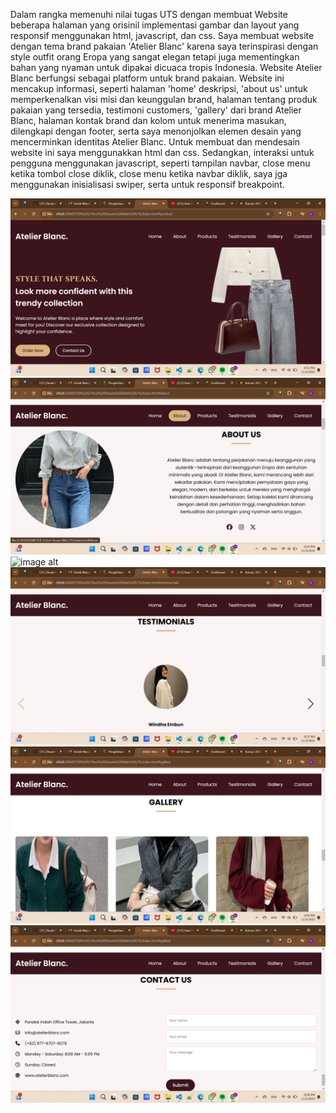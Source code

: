 Dalam rangka memenuhi nilai tugas UTS dengan membuat Website beberapa halaman yang orisinil implementasi gambar dan layout yang responsif menggunakan html, javascript, dan css. 
Saya membuat website dengan tema brand pakaian 'Atelier Blanc' karena saya terinspirasi dengan style outfit orang Eropa yang sangat elegan tetapi juga mementingkan bahan 
yang nyaman untuk dipakai dicuaca tropis Indonesia. Website Atelier Blanc berfungsi sebagai platform untuk brand pakaian. Website ini mencakup informasi, seperti halaman 'home' 
deskripsi, 'about us' untuk memperkenalkan visi misi dan keunggulan brand, halaman tentang produk pakaian yang tersedia, testimoni customers, 'gallery' dari brand Atelier Blanc,
halaman kontak brand dan kolom untuk menerima masukan, dilengkapi dengan footer, serta  saya menonjolkan elemen desain yang mencerminkan identitas Atelier Blanc.
Untuk membuat dan mendesain website ini saya menggunakkan html dan css. Sedangkan, interaksi untuk pengguna menggunakan javascript, seperti tampilan navbar, 
close menu ketika tombol close diklik, close menu ketika navbar diklik, saya jga menggunakan inisialisasi swiper, serta untuk responsif breakpoint.


![image alt](https://github.com/Kyaraazwa/UTS_DesainWeb_KyaraAzwaHumayra_4523210058/blob/cb7a96317bf030de7f2e70d7ebaf71718bab490a/Home-Screenshot.png)
![image alt](https://github.com/Kyaraazwa/UTS_DesainWeb_KyaraAzwaHumayra_4523210058/blob/cb7a96317bf030de7f2e70d7ebaf71718bab490a/About-Screenshot.png)
![image alt](ihttps://github.com/Kyaraazwa/UTS_DesainWeb_KyaraAzwaHumayra_4523210058/blob/cb7a96317bf030de7f2e70d7ebaf71718bab490a/Product-Screenshot.png)
![image alt](https://github.com/Kyaraazwa/UTS_DesainWeb_KyaraAzwaHumayra_4523210058/blob/cb7a96317bf030de7f2e70d7ebaf71718bab490a/Testimonials-Screenshot.png)
![image alt](https://github.com/Kyaraazwa/UTS_DesainWeb_KyaraAzwaHumayra_4523210058/blob/cb7a96317bf030de7f2e70d7ebaf71718bab490a/Gallery-Screenshot.png )
![image alt](https://github.com/Kyaraazwa/UTS_DesainWeb_KyaraAzwaHumayra_4523210058/blob/cb7a96317bf030de7f2e70d7ebaf71718bab490a/Contact-Screenshot.png )
